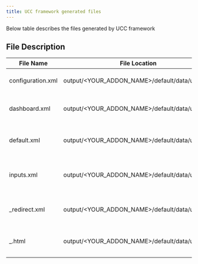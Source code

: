 ```yaml
---
title: UCC framework generated files
---
```


Below table describes the files generated by UCC framework

## File Description

| File Name  | File Location | File Description |
| ------------ | ------------ | ----------------- |
| configuration.xml | output/&lt;YOUR_ADDON_NAME&gt;/default/data/ui/views |  Generates configuration.xml file in `default/data/ui/views/` folder if globalConfig is present. |
| dashboard.xml | output/&lt;YOUR_ADDON_NAME&gt;/default/data/ui/views |  Generates dashboard.xml file based on dashboard configuration present in globalConfig in `default/data/ui/views` folder. |
| default.xml | output/&lt;YOUR_ADDON_NAME&gt;/default/data/ui/nav |  Generates default.xml file based on configs present in globalConfigin in `default/data/ui/nav` folder. |
| inputs.xml | output/&lt;YOUR_ADDON_NAME&gt;/default/data/ui/views |  Generates inputs.xml based on inputs configuration present in globalConfig, in `default/data/ui/views/inputs.xml` folder |
| _redirect.xml | output/&lt;YOUR_ADDON_NAME&gt;/default/data/ui/views |  Generates ta_name_redirect.xml file, if oauth is mentioned in globalConfig,in `default/data/ui/views/` folder. |
| _.html | output/&lt;YOUR_ADDON_NAME&gt;/default/data/ui/alerts |  Generates `alert_name.html` file based on alerts configuration present in globalConfig in `default/data/ui/alerts` folder. |

